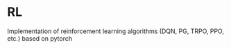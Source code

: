 # RL

Implementation of reinforcement learning algorithms (DQN, PG, TRPO, PPO, etc.) based on pytorch
